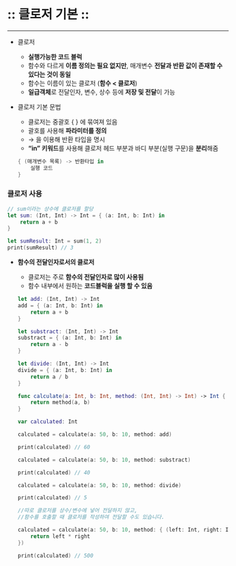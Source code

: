 # :: 클로저 기본 ::

------

- 클로저

  - **실행가능한 코드 블럭**
  - 함수와 다르게 **이름 정의는 필요 없지만**, 매개변수 **전달과 반환 값이 존재할 수 있다는 것이 동일**
  - 함수는 이름이 있는 클로저 (**함수 < 클로저**)
  - **일급객체**로 전달인자, 변수, 상수 등에 **저장 및 전달**이 가능

- 클로저 기본 문법

  - 클로저는 중괄호 { } 에 묶여져 있음
  - 괄호를 사용해 **파라미터를 정의**
  - → 을 이용해 반환 타입을 명시
  - **“in” 키워드**를 사용해 클로저 헤드 부분과 바디 부분(실행 구문)을 **분리**해줌

  ```swift
  { (매개변수 목록) -> 반환타입 in
      실행 코드
  }
  ```

### 클로저 사용

```swift
// sum이라는 상수에 클로저를 할당
let sum: (Int, Int) -> Int = { (a: Int, b: Int) in
    return a + b
}

let sumResult: Int = sum(1, 2)
print(sumResult) // 3
```

- **함수의 전달인자로서의 클로저**

  - 클로저는 주로 **함수의 전달인자로 많이 사용됨**
  - 함수 내부에서 원하는 **코드블럭을 실행 할 수 있음**

  ```swift
  let add: (Int, Int) -> Int
  add = { (a: Int, b: Int) in
      return a + b
  }
  
  let substract: (Int, Int) -> Int
  substract = { (a: Int, b: Int) in
      return a - b
  }
  
  let divide: (Int, Int) -> Int
  divide = { (a: Int, b: Int) in
      return a / b
  }
  
  func calculate(a: Int, b: Int, method: (Int, Int) -> Int) -> Int {
      return method(a, b)
  }
  
  var calculated: Int
  
  calculated = calculate(a: 50, b: 10, method: add)
  
  print(calculated) // 60
  
  calculated = calculate(a: 50, b: 10, method: substract)
  
  print(calculated) // 40
  
  calculated = calculate(a: 50, b: 10, method: divide)
  
  print(calculated) // 5
  
  //따로 클로저를 상수/변수에 넣어 전달하지 않고, 
  //함수를 호출할 때 클로저를 작성하여 전달할 수도 있습니다.
  
  calculated = calculate(a: 50, b: 10, method: { (left: Int, right: Int) -> Int in
      return left * right
  })
  
  print(calculated) // 500
  ```